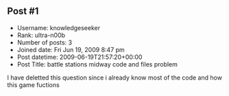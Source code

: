 ## Post #1
- Username: knowledgeseeker
- Rank: ultra-n00b
- Number of posts: 3
- Joined date: Fri Jun 19, 2009 8:47 pm
- Post datetime: 2009-06-19T21:57:20+00:00
- Post Title: battle stations midway code and files problem

I have deletted this question since i already know most of the code and how this game fuctions
